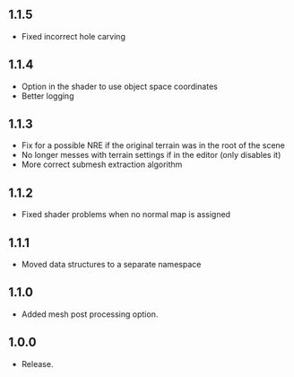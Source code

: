 ## 1.1.5

- Fixed incorrect hole carving

## 1.1.4

- Option in the shader to use object space coordinates
- Better logging

## 1.1.3

- Fix for a possible NRE if the original terrain was in the root of the scene
- No longer messes with terrain settings if in the editor (only disables it)
- More correct submesh extraction algorithm

## 1.1.2

- Fixed shader problems when no normal map is assigned

## 1.1.1

- Moved data structures to a separate namespace

## 1.1.0

- Added mesh post processing option.

## 1.0.0

- Release.
